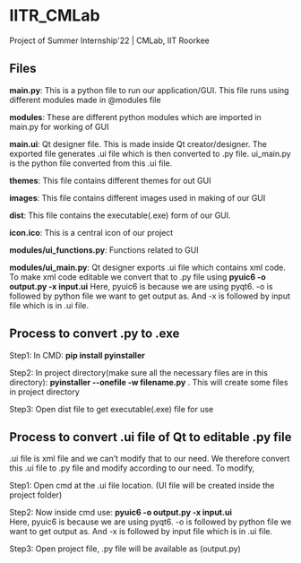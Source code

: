 # IITR_CMLab
Project of Summer Internship'22 | CMLab, IIT Roorkee
## Files
**main.py**: This is a python file to run our application/GUI. This file runs using different modules made in @modules file

**modules**: These are different python modules which are imported in main.py for working of GUI

**main.ui**: Qt designer file. This is made inside Qt creator/designer. The exported file generates .ui file which is then converted to .py file. ui_main.py is the python file converted from this .ui file.

**themes**: This file contains different themes for out GUI

**images**: This file contains different images used in making of our GUI

**dist**: This file contains the executable(.exe) form of our GUI. 

**icon.ico**: This is a central icon of our project

**modules/ui_functions.py**: Functions related to GUI

**modules/ui_main.py**: Qt designer exports .ui file which contains xml code. To make xml code editable we convert that to .py file using **pyuic6 -o output.py -x input.ui**   Here, pyuic6 is because we are using pyqt6. -o is followed by python file we want to get output as. And -x is followed by input file which is in .ui file.

## Process to convert .py to .exe
Step1: In CMD: **pip install pyinstaller**

Step2: In project directory(make sure all the necessary files are in this directory): **pyinstaller --onefile -w filename.py** . This will create some files in project directory

Step3: Open dist file to get executable(.exe) file for use

## Process to convert .ui file of Qt to editable .py file
.ui file is xml file and we can’t modify that to our need. We therefore convert this .ui file to .py file and modify according to our need. 
To modify, 

Step1: Open cmd at the .ui file location. (UI file will be created inside the project folder)

Step2: Now inside cmd use: **pyuic6 -o output.py -x input.ui**    
       Here, pyuic6 is because we are using pyqt6. -o is followed by python file we want to get output as. And -x is followed by input file which is in .ui file.
       
Step3: Open project file, .py file will be available as (output.py)


